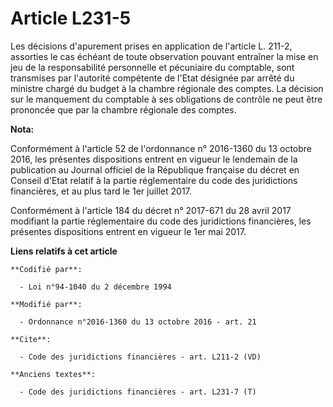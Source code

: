 # Article L231-5

Les décisions d'apurement prises en application de l'article L. 211-2, assorties le cas échéant de toute observation pouvant
entraîner la mise en jeu de la responsabilité personnelle et pécuniaire du comptable, sont transmises par l'autorité
compétente de l'Etat désignée par arrêté du ministre chargé du budget à la chambre régionale des comptes. La décision sur le
manquement du comptable à ses obligations de contrôle ne peut être prononcée que par la chambre régionale des comptes.

**Nota:**

Conformément à l'article 52 de l'ordonnance n° 2016-1360 du 13 octobre 2016, les présentes dispositions entrent en vigueur le
lendemain de la publication au Journal officiel de la République française du décret en Conseil d'Etat relatif à la partie
réglementaire du code des juridictions financières, et au plus tard le 1er juillet 2017.

Conformément à l'article 184 du décret n° 2017-671 du 28 avril 2017 modifiant la partie réglementaire du code des
juridictions financières, les présentes dispositions entrent en vigueur le 1er mai 2017.

**Liens relatifs à cet article**

	**Codifié par**:

	  - Loi n°94-1040 du 2 décembre 1994

	**Modifié par**:

	  - Ordonnance n°2016-1360 du 13 octobre 2016 - art. 21

	**Cite**:

	  - Code des juridictions financières - art. L211-2 (VD)

	**Anciens textes**:

	  - Code des juridictions financières - art. L231-7 (T)

